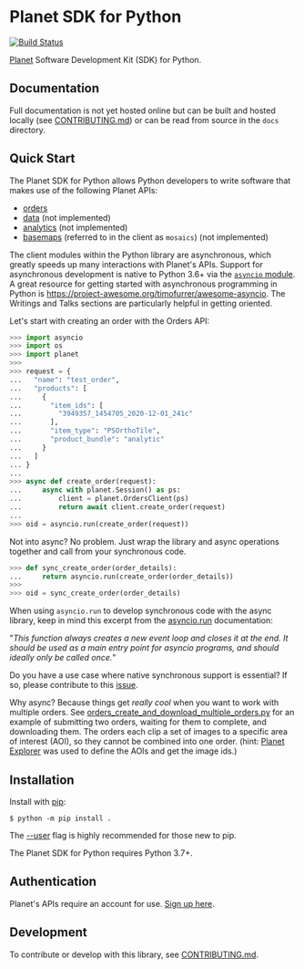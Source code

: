 # Planet SDK for Python

[![Build Status](https://travis-ci.org/planetlabs/planet-client-python.svg?branch=master)](https://travis-ci.org/planetlabs/planet-client-python)

[Planet](https://planet.com) Software Development Kit (SDK) for Python.

## Documentation

Full documentation is not yet hosted online but can be built and hosted locally
(see [CONTRIBUTING.md](CONTRIBUTING.md)) or can be read from source in the
`docs` directory.

## Quick Start

The Planet SDK for Python allows Python developers to write software that makes
use of the following Planet APIs:

* [orders](https://developers.planet.com/docs/orders/)
* [data](https://developers.planet.com/docs/data/) (not implemented)
* [analytics](https://developers.planet.com/docs/analytics/) (not implemented)
* [basemaps](https://developers.planet.com/docs/basemaps/) (referred to in the client as `mosaics`) (not implemented)

The client modules within the Python library are asynchronous, which greatly
speeds up many interactions with Planet's APIs. Support for asynchronous
development is native to Python 3.6+ via the
[`asyncio` module](https://docs.python.org/3/library/asyncio.html). A great
resource for getting started with asynchronous programming in Python is
https://project-awesome.org/timofurrer/awesome-asyncio. The Writings and Talks
sections are particularly helpful in getting oriented.

Let's start with creating an order with the Orders API:

```python
>>> import asyncio
>>> import os
>>> import planet
>>>
>>> request = {
...   "name": "test_order",
...   "products": [
...     {
...       "item_ids": [
...         "3949357_1454705_2020-12-01_241c"
...       ],
...       "item_type": "PSOrthoTile",
...       "product_bundle": "analytic"
...     }
...   ]
... }
...
>>> async def create_order(request):
...     async with planet.Session() as ps:
...         client = planet.OrdersClient(ps)
...         return await client.create_order(request)
...
>>> oid = asyncio.run(create_order(request))

```

Not into async? No problem. Just wrap the library and async operations together
and call from your synchronous code.

```python
>>> def sync_create_order(order_details):
...     return asyncio.run(create_order(order_details))
>>>
>>> oid = sync_create_order(order_details)

```

When using `asyncio.run` to develop synchronous code with the async library,
keep in mind this excerpt from the
[asyncio.run](https://docs.python.org/3/library/asyncio-task.html#asyncio.run)
documentation:

"*This function always creates a new event loop and closes it at the end. It
should be used as a main entry point for asyncio programs, and should ideally
only be called once.*"

Do you have a use case where native synchronous support is essential? If so,
please contribute to this
[issue](https://github.com/planetlabs/planet-client-python/issues/251).

Why async? Because things get *really cool* when you want to work with multiple
orders. See [orders_create_and_download_multiple_orders.py](examples/orders_create_and_download_multiple_orders.py) for
an example of submitting two orders, waiting for them to complete, and
downloading them. The orders each clip a set of images to a specific area of
interest (AOI), so they cannot be combined into one order.
(hint: [Planet Explorer](https://www.planet.com/explorer/) was used to define
the AOIs and get the image ids.)

## Installation

Install with [pip](https://pip.pypa.io):

```console
$ python -m pip install . 
```

The [--user](https://pip.pypa.io/en/stable/user_guide/#user-installs)
flag is highly recommended for those new to pip.

The Planet SDK for Python requires Python 3.7+.

## Authentication

Planet's APIs require an account for use.
[Sign up here](https://www.planet.com/explorer/?signup).

## Development

To contribute or develop with this library, see
[CONTRIBUTING.md](CONTRIBUTING.md).
